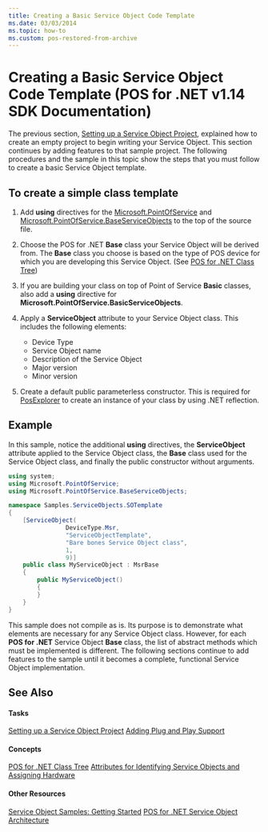 ```yaml
---
title: Creating a Basic Service Object Code Template
ms.date: 03/03/2014
ms.topic: how-to
ms.custom: pos-restored-from-archive
---
```


# Creating a Basic Service Object Code Template (POS for .NET v1.14 SDK Documentation)

The previous section, [Setting up a Service Object Project](setting-up-a-service-object-project.md), explained how to create an empty project to begin writing your Service Object. This section continues by adding features to that sample project. The following procedures and the sample in this topic show the steps that you must follow to create a basic Service Object template.

## To create a simple class template

1. Add **using** directives for the [Microsoft.PointOfService](ms843373\(v=winembedded.11\).md) and [Microsoft.PointOfService.BaseServiceObjects](ms843374\(v=winembedded.11\).md) to the top of the source file.

2. Choose the POS for .NET **Base** class your Service Object will be derived from. The **Base** class you choose is based on the type of POS device for which you are developing this Service Object. (See [POS for .NET Class Tree](pos-for-net-class-tree.md))

3. If you are building your class on top of Point of Service **Basic** classes, also add a **using** directive for **Microsoft.PointOfService.BasicServiceObjects**.

4. Apply a **ServiceObject** attribute to your Service Object class. This includes the following elements:

      - Device Type
      - Service Object name
      - Description of the Service Object
      - Major version
      - Minor version

5. Create a default public parameterless constructor. This is required for [PosExplorer](ms884843\(v=winembedded.11\).md) to create an instance of your class by using .NET reflection.

## Example

In this sample, notice the additional **using** directives, the **ServiceObject** attribute applied to the Service Object class, the **Base** class used for the Service Object class, and finally the public constructor without arguments.

```csharp
using system;
using Microsoft.PointOfService;
using Microsoft.PointOfService.BaseServiceObjects;

namespace Samples.ServiceObjects.SOTemplate
{
    [ServiceObject(
                DeviceType.Msr,
                "ServiceObjectTemplate",
                "Bare bones Service Object class",
                1,
                9)]
    public class MyServiceObject : MsrBase
    {
        public MyServiceObject()
        {
        }
    }
}
```

This sample does not compile as is. Its purpose is to demonstrate what elements are necessary for any Service Object class. However, for each **POS for .NET** Service Object **Base** class, the list of abstract methods which must be implemented is different. The following sections continue to add features to the sample until it becomes a complete, functional Service Object implementation.

## See Also

#### Tasks

[Setting up a Service Object Project](setting-up-a-service-object-project.md)
[Adding Plug and Play Support](adding-plug-and-play-support.md)

#### Concepts

[POS for .NET Class Tree](pos-for-net-class-tree.md)
[Attributes for Identifying Service Objects and Assigning Hardware](attributes-for-identifying-service-objects-and-assigning-hardware.md)

#### Other Resources

[Service Object Samples: Getting Started](service-object-samples-getting-started.md)
[POS for .NET Service Object Architecture](pos-for-net-service-object-architecture.md)
